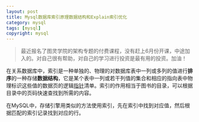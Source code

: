 ```yaml
---
layout: post
title: Mysql数据库索引原理数据结构和Explain索引优化
category: mysql
tags: [mysql]
copyright: mysql
---
```


> 最近报名了图灵学院的架构专题的付费课程，没有赶上6月份开课，中途加入的。对自己很有帮助，对自己的学习进行投资是最有用的投资。加油！

在关系数据库中，索引是一种单独的、物理的对数据库表中一列或多列的值进行**排序**的一种存储**数据结构**，它是某个表中一列或若干列值的集合和相应的指向表中物理标识这些值的数据页的逻辑[指针](https://baike.baidu.com/item/%E6%8C%87%E9%92%88/2878304)清单。索引的作用相当于图书的目录，可以根据目录中的页码快速查找到所需的内容。

在MySQL中，存储引擎用类似的方法使用索引，先在索引中找到对应值，然后根据匹配的索引记录找到对应的行。